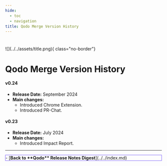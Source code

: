 ```yaml
---
hide:
  - toc
  - navigation
title: Qodo Merge Version History
---
```

#
<div markdown class="centered">
![](../../assets/title.png){ class="no-border"}

<div class="content" markdown>
<div class="bg-black" markdown>

###
# Qodo Merge Version History

<div class="left-padding" markdown>
  
#### v0.24
- **Release Date:** September 2024
- **Main changes:**
    - Introduced Chrome Extension.
    - Introduced PR-Chat.

#### v0.23
- **Release Date:** July 2024
- **Main changes:**
    - Introduced Impact Report.

</div>

---

<div class="centered" markdown>

<div class="grid cards" style="border: 1px solid #765bfa;" markdown>
- [<b class="white">Back to **Qodo** Release Notes Digest</b>](../../index.md)
</div>

</div>

</div>
</div>
</div>
</div>
